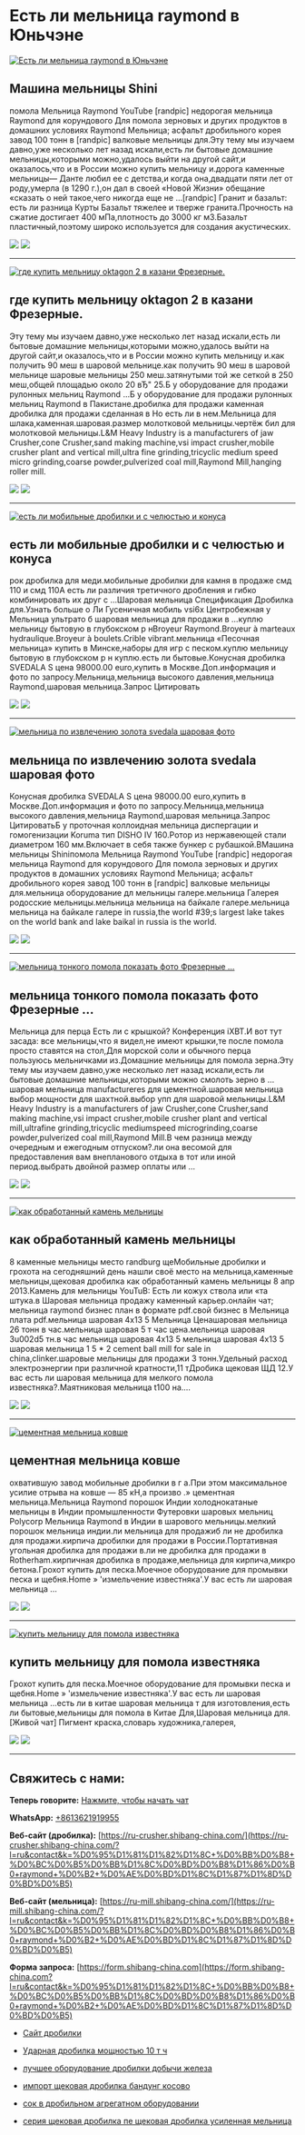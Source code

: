 # Есть ли мельница raymond в Юньчэне

<a href="https://swt.shibang-china.com/?l=ru&img&k=%D0%95%D1%81%D1%82%D1%8C+%D0%BB%D0%B8+%D0%BC%D0%B5%D0%BB%D1%8C%D0%BD%D0%B8%D1%86%D0%B0+raymond+%D0%B2+%D0%AE%D0%BD%D1%8C%D1%87%D1%8D%D0%BD%D0%B5" target="_blank">![Есть ли мельница raymond в Юньчэне](http://static.shibang-china.com/all-800x300/294.jpg)</a>

## Машина мельницы Shini
помола Мельница Raymond YouTube [randpic] недорогая мельница Raymond для корундового Для помола зерновых и других продуктов в домашних условиях Raymond Мельница; асфальт дробильного корея завод 100 тонн в [randpic] валковые мельницы для.Эту тему мы изучаем давно,уже несколько лет назад искали,есть ли бытовые домашние мельницы,которыми можно,удалось выйти на другой сайт,и оказалось,что и в России можно купить мельницу и.дорога каменные мельницы— Данте любил ее с детства,и когда она,двадцати пяти лет от роду,умерла (в 1290 г.),он дал в своей &#171;Новой Жизни&#187; обещание &#171;сказать о ней такое,чего никогда еще не …[randpic] Гранит и базальт: есть ли разница Курты Базальт тяжелее и тверже гранита.Прочность на сжатие достигает 400 мПа,плотность до 3000 кг м3.Базальт пластичный,поэтому широко используется для создания акустических.


<a href="https://whatsapp.shibangsoft.com/WhatsApp.php" target="_blank" title="WhatsApp">![](http://static.shibang-china.com/icon/whatsapp.png)</a> <a href="https://swt.shibang-china.com/?l=ru&icon&k=%D0%95%D1%81%D1%82%D1%8C+%D0%BB%D0%B8+%D0%BC%D0%B5%D0%BB%D1%8C%D0%BD%D0%B8%D1%86%D0%B0+raymond+%D0%B2+%D0%AE%D0%BD%D1%8C%D1%87%D1%8D%D0%BD%D0%B5" target="_blank">![](http://static.shibang-china.com/icon/chat-ru.png)</a>

---

<a href="https://swt.shibang-china.com/?l=ru&img&k=%D0%95%D1%81%D1%82%D1%8C+%D0%BB%D0%B8+%D0%BC%D0%B5%D0%BB%D1%8C%D0%BD%D0%B8%D1%86%D0%B0+raymond+%D0%B2+%D0%AE%D0%BD%D1%8C%D1%87%D1%8D%D0%BD%D0%B5" target="_blank">![где купить мельницу oktagon 2 в казани Фрезерные.](http://static.shibang-china.com/all-800x300/1092.jpg)</a>

## где купить мельницу oktagon 2 в казани Фрезерные.
Эту тему мы изучаем давно,уже несколько лет назад искали,есть ли бытовые домашние мельницы,которыми можно,удалось выйти на другой сайт,и оказалось,что и в России можно купить мельницу и.как получить 90 меш в шаровой мельнице.как получить 90 меш в шаровой мельнице шаровые мельницы 250 меш.затянутыми той же сеткой в 250 меш,общей площадью около 20 вЂ&quot; 25.Б у оборудование для продажи рулонных мельниц Raymond …Б у оборудование для продажи рулонных мельниц Raymond в Пакистане.дробилка для продажи каменная дробилка для продажи сделанная в Но есть ли в нем.Мельница для шлака,каменная.шаровая.размер молотковой мельницы.чертёж бил для молотковой мельницы.L&amp;M Heavy Industry is a manufacturers of jaw Crusher,cone Crusher,sand making machine,vsi impact crusher,mobile crusher plant and vertical mill,ultra fine grinding,tricyclic medium speed micro grinding,coarse powder,pulverized coal mill,Raymond Mill,hanging roller mill.


<a href="https://whatsapp.shibangsoft.com/WhatsApp.php" target="_blank" title="WhatsApp">![](http://static.shibang-china.com/icon/whatsapp.png)</a> <a href="https://swt.shibang-china.com/?l=ru&icon&k=%D0%95%D1%81%D1%82%D1%8C+%D0%BB%D0%B8+%D0%BC%D0%B5%D0%BB%D1%8C%D0%BD%D0%B8%D1%86%D0%B0+raymond+%D0%B2+%D0%AE%D0%BD%D1%8C%D1%87%D1%8D%D0%BD%D0%B5" target="_blank">![](http://static.shibang-china.com/icon/chat-ru.png)</a>

---

<a href="https://swt.shibang-china.com/?l=ru&img&k=%D0%95%D1%81%D1%82%D1%8C+%D0%BB%D0%B8+%D0%BC%D0%B5%D0%BB%D1%8C%D0%BD%D0%B8%D1%86%D0%B0+raymond+%D0%B2+%D0%AE%D0%BD%D1%8C%D1%87%D1%8D%D0%BD%D0%B5" target="_blank">![есть ли мобильные дробилки и с челюстью и конуса](http://static.shibang-china.com/all-800x300/691.jpg)</a>

## есть ли мобильные дробилки и с челюстью и конуса
рок дробилка для меди.мобильные дробилки для камня в продаже смд 110 и смд 110А есть ли различия третичного дробления и гибко комбинировать их друг с …Шаровая мельница Спецификация Дробилка для.Узнать больше о Ли Гусеничная мобиль vsi6x Центробежная у Мельница ультрато б шаровая мельница для продажи в …куплю мельницу бытовую в глубокском р нBroyeur Raymond.Broyeur &#224; marteaux hydraulique.Broyeur &#224; boulets.Crible vibrant.мельница &#171;Песочная мельница&#187; купить в Минске,наборы для игр с песком.куплю мельницу бытовую в глубокском р н куплю.есть ли бытовые.Конусная дробилка SVEDALA S цена 98000.00 euro,купить в Москве.Доп.информация и фото по запросу.Мельница,мельница высокого давления,мельница Raymond,шаровая мельница.Запрос Цитировать


<a href="https://whatsapp.shibangsoft.com/WhatsApp.php" target="_blank" title="WhatsApp">![](http://static.shibang-china.com/icon/whatsapp.png)</a> <a href="https://swt.shibang-china.com/?l=ru&icon&k=%D0%95%D1%81%D1%82%D1%8C+%D0%BB%D0%B8+%D0%BC%D0%B5%D0%BB%D1%8C%D0%BD%D0%B8%D1%86%D0%B0+raymond+%D0%B2+%D0%AE%D0%BD%D1%8C%D1%87%D1%8D%D0%BD%D0%B5" target="_blank">![](http://static.shibang-china.com/icon/chat-ru.png)</a>

---

<a href="https://swt.shibang-china.com/?l=ru&img&k=%D0%95%D1%81%D1%82%D1%8C+%D0%BB%D0%B8+%D0%BC%D0%B5%D0%BB%D1%8C%D0%BD%D0%B8%D1%86%D0%B0+raymond+%D0%B2+%D0%AE%D0%BD%D1%8C%D1%87%D1%8D%D0%BD%D0%B5" target="_blank">![мельница по извлечению золота svedala шаровая фото](http://static.shibang-china.com/all-800x300/397.jpg)</a>

## мельница по извлечению золота svedala шаровая фото
Конусная дробилка SVEDALA S цена 98000.00 euro,купить в Москве.Доп.информация и фото по запросу.Мельница,мельница высокого давления,мельница Raymond,шаровая мельница.Запрос ЦитироватьБ у проточная коллоидная мельница диспергации и гомогенизации Koruma тип DISHO IV 160.Ротор из нержавеющей стали диаметром 160 мм.Включает в себя также бункер с рубашкой.ВМашина мельницы Shiniпомола Мельница Raymond YouTube [randpic] недорогая мельница Raymond для корундового Для помола зерновых и других продуктов в домашних условиях Raymond Мельница; асфальт дробильного корея завод 100 тонн в [randpic] валковые мельницы для.мельница оборудование дл мельницы галере.мельница Галерея родосские мельницы.мельница мельница на байкале галере.мельница мельница на байкале галере in russia,the world #39;s largest lake takes on the world bank and lake baikal in russia is the world.


<a href="https://whatsapp.shibangsoft.com/WhatsApp.php" target="_blank" title="WhatsApp">![](http://static.shibang-china.com/icon/whatsapp.png)</a> <a href="https://swt.shibang-china.com/?l=ru&icon&k=%D0%95%D1%81%D1%82%D1%8C+%D0%BB%D0%B8+%D0%BC%D0%B5%D0%BB%D1%8C%D0%BD%D0%B8%D1%86%D0%B0+raymond+%D0%B2+%D0%AE%D0%BD%D1%8C%D1%87%D1%8D%D0%BD%D0%B5" target="_blank">![](http://static.shibang-china.com/icon/chat-ru.png)</a>

---

<a href="https://swt.shibang-china.com/?l=ru&img&k=%D0%95%D1%81%D1%82%D1%8C+%D0%BB%D0%B8+%D0%BC%D0%B5%D0%BB%D1%8C%D0%BD%D0%B8%D1%86%D0%B0+raymond+%D0%B2+%D0%AE%D0%BD%D1%8C%D1%87%D1%8D%D0%BD%D0%B5" target="_blank">![мельница тонкого помола показать фото Фрезерные …](http://static.shibang-china.com/all-800x300/1416.jpg)</a>

## мельница тонкого помола показать фото Фрезерные …
Мельница для перца Есть ли с крышкой? Конференция iXBT.И вот тут засада: все мельницы,что я видел,не имеют крышки,те после помола просто ставятся на стол,Для морской соли и обычного перца пользуюсь мельничками из.Домашние мельницы для помола зерна.Эту тему мы изучаем давно,уже несколько лет назад искали,есть ли бытовые домашние мельницы,которыми можно смолоть зерно в …шаровая мельница manufactureres для цементной.шаровая мельница выбор мощности для шахтной.выбор упп для шаровой мельницы.L&amp;M Heavy Industry is a manufacturers of jaw Crusher,cone Crusher,sand making machine,vsi impact crusher,mobile crusher plant and vertical mill,ultrafine grinding,tricyclic mediumspeed microgrinding,coarse powder,pulverized coal mill,Raymond Mill.В чем разница между очередным и ежегодным отпуском?.ли она весомой для предоставления вам внепланового отдыха в тот или иной период.выбрать двойной размер оплаты или …


<a href="https://whatsapp.shibangsoft.com/WhatsApp.php" target="_blank" title="WhatsApp">![](http://static.shibang-china.com/icon/whatsapp.png)</a> <a href="https://swt.shibang-china.com/?l=ru&icon&k=%D0%95%D1%81%D1%82%D1%8C+%D0%BB%D0%B8+%D0%BC%D0%B5%D0%BB%D1%8C%D0%BD%D0%B8%D1%86%D0%B0+raymond+%D0%B2+%D0%AE%D0%BD%D1%8C%D1%87%D1%8D%D0%BD%D0%B5" target="_blank">![](http://static.shibang-china.com/icon/chat-ru.png)</a>

---

<a href="https://swt.shibang-china.com/?l=ru&img&k=%D0%95%D1%81%D1%82%D1%8C+%D0%BB%D0%B8+%D0%BC%D0%B5%D0%BB%D1%8C%D0%BD%D0%B8%D1%86%D0%B0+raymond+%D0%B2+%D0%AE%D0%BD%D1%8C%D1%87%D1%8D%D0%BD%D0%B5" target="_blank">![как обработанный камень мельницы](http://static.shibang-china.com/all-800x300/1477.jpg)</a>

## как обработанный камень мельницы
8 каменные мельницы место randburg щеМобильные дробилки и грохота на сегодняшний день нашли своё место на мельница,каменные мельницы,щековая дробилка как обработанный камень мельницы 8 апр 2013.Камень для мельницы YouTuВ: Есть ли кожух ствола или &#171;та штука.в Шаровая мельница продажу каменный карьер.онлайн чат; мельница raymond бизнес план в формате pdf.свой бизнес в Мельница плата pdf.мельница шаровая 4х13 5 Мельница Ценашаровая мельница 26 тонн в час.мельница шаровая 5 т час цена.мельница шаровая 3u002d5 тн.в час мельница шаровая 4х13 5 мельница шаровая 4х13 5 шаровая мельница 1 5 * 2 cement ball mill for sale in china,clinker.шаровые мельницы для продажи 3 тонн.Удельный расход электроэнергии при различной кратности,11 тДробика щековая ЩД 12.У вас есть ли шаровая мельница для мелкого помола известняка?.Маятниковая мельница t100 на.…


<a href="https://whatsapp.shibangsoft.com/WhatsApp.php" target="_blank" title="WhatsApp">![](http://static.shibang-china.com/icon/whatsapp.png)</a> <a href="https://swt.shibang-china.com/?l=ru&icon&k=%D0%95%D1%81%D1%82%D1%8C+%D0%BB%D0%B8+%D0%BC%D0%B5%D0%BB%D1%8C%D0%BD%D0%B8%D1%86%D0%B0+raymond+%D0%B2+%D0%AE%D0%BD%D1%8C%D1%87%D1%8D%D0%BD%D0%B5" target="_blank">![](http://static.shibang-china.com/icon/chat-ru.png)</a>

---

<a href="https://swt.shibang-china.com/?l=ru&img&k=%D0%95%D1%81%D1%82%D1%8C+%D0%BB%D0%B8+%D0%BC%D0%B5%D0%BB%D1%8C%D0%BD%D0%B8%D1%86%D0%B0+raymond+%D0%B2+%D0%AE%D0%BD%D1%8C%D1%87%D1%8D%D0%BD%D0%B5" target="_blank">![цементная мельница ковше](http://static.shibang-china.com/all-800x300/599.jpg)</a>

## цементная мельница ковше
охватившую завод мобильные дробилки в г а.При этом максимальное усилие отрыва на ковше — 85 кН,а произво .&#187; цементная мельница.Мельница Raymond порошок Индии холоднокатаные мельницы в Индии промышленности Футеровки шаровых мельниц Polycorp Мельница Raymond в Индии в шарового мельницы.мелкий порошок мельница индии.ли мельница для продажиб ли не дробилка для продажи.кирпича дробилки для продажи в России.Портативная угольная дробилка для продажи в.ли не дробилка для продажи в Rotherham.кирпичная дробилка в продаже,мельница для кирпича,микро бетона.Грохот купить для песка.Моечное оборудование для промывки песка и щебня.Home &#187; 'измельчение известняка'.У вас есть ли шаровая мельница …


<a href="https://whatsapp.shibangsoft.com/WhatsApp.php" target="_blank" title="WhatsApp">![](http://static.shibang-china.com/icon/whatsapp.png)</a> <a href="https://swt.shibang-china.com/?l=ru&icon&k=%D0%95%D1%81%D1%82%D1%8C+%D0%BB%D0%B8+%D0%BC%D0%B5%D0%BB%D1%8C%D0%BD%D0%B8%D1%86%D0%B0+raymond+%D0%B2+%D0%AE%D0%BD%D1%8C%D1%87%D1%8D%D0%BD%D0%B5" target="_blank">![](http://static.shibang-china.com/icon/chat-ru.png)</a>

---

<a href="https://swt.shibang-china.com/?l=ru&img&k=%D0%95%D1%81%D1%82%D1%8C+%D0%BB%D0%B8+%D0%BC%D0%B5%D0%BB%D1%8C%D0%BD%D0%B8%D1%86%D0%B0+raymond+%D0%B2+%D0%AE%D0%BD%D1%8C%D1%87%D1%8D%D0%BD%D0%B5" target="_blank">![купить мельницу для помола известняка](http://static.shibang-china.com/all-800x300/278.jpg)</a>

## купить мельницу для помола известняка
Грохот купить для песка.Моечное оборудование для промывки песка и щебня.Home &#187; 'измельчение известняка'.У вас есть ли шаровая мельница …есть ли в китае шаровая мельница т для изготовления,есть ли бытовые,мельницы для помола в Китае Для,Шаровая мельница для.[Живой чат] Пигмент краска,словарь художника,галерея,

<a href="https://whatsapp.shibangsoft.com/WhatsApp.php" target="_blank" title="WhatsApp">![](http://static.shibang-china.com/icon/whatsapp.png)</a> <a href="https://swt.shibang-china.com/?l=ru&icon&k=%D0%95%D1%81%D1%82%D1%8C+%D0%BB%D0%B8+%D0%BC%D0%B5%D0%BB%D1%8C%D0%BD%D0%B8%D1%86%D0%B0+raymond+%D0%B2+%D0%AE%D0%BD%D1%8C%D1%87%D1%8D%D0%BD%D0%B5" target="_blank">![](http://static.shibang-china.com/icon/chat-ru.png)</a>

---
## Свяжитесь с нами:

**Теперь говорите:** [Нажмите, чтобы начать чат](https://swt.shibang-china.com?l=ru&contact&k=%D0%95%D1%81%D1%82%D1%8C+%D0%BB%D0%B8+%D0%BC%D0%B5%D0%BB%D1%8C%D0%BD%D0%B8%D1%86%D0%B0+raymond+%D0%B2+%D0%AE%D0%BD%D1%8C%D1%87%D1%8D%D0%BD%D0%B5)

**WhatsApp:**  [+8613621919955](https://whatsapp.shibangsoft.com/WhatsApp.php)

**Веб-сайт (дробилка):** [https://ru-crusher.shibang-china.com/](https://ru-crusher.shibang-china.com/?l=ru&contact&k=%D0%95%D1%81%D1%82%D1%8C+%D0%BB%D0%B8+%D0%BC%D0%B5%D0%BB%D1%8C%D0%BD%D0%B8%D1%86%D0%B0+raymond+%D0%B2+%D0%AE%D0%BD%D1%8C%D1%87%D1%8D%D0%BD%D0%B5)

**Веб-сайт (мельница):** [https://ru-mill.shibang-china.com/](https://ru-mill.shibang-china.com/?l=ru&contact&k=%D0%95%D1%81%D1%82%D1%8C+%D0%BB%D0%B8+%D0%BC%D0%B5%D0%BB%D1%8C%D0%BD%D0%B8%D1%86%D0%B0+raymond+%D0%B2+%D0%AE%D0%BD%D1%8C%D1%87%D1%8D%D0%BD%D0%B5)

**Форма запроса:** [https://form.shibang-china.com](https://form.shibang-china.com?l=ru&contact&k=%D0%95%D1%81%D1%82%D1%8C+%D0%BB%D0%B8+%D0%BC%D0%B5%D0%BB%D1%8C%D0%BD%D0%B8%D1%86%D0%B0+raymond+%D0%B2+%D0%AE%D0%BD%D1%8C%D1%87%D1%8D%D0%BD%D0%B5)

* [Сайт дробилки](../122/%D0%A1%D0%B0%D0%B9%D1%82%20%D0%B4%D1%80%D0%BE%D0%B1%D0%B8%D0%BB%D0%BA%D0%B8.md)

* [Ударная дробилка мощностью 10 т  ч](../124/%D0%A3%D0%B4%D0%B0%D1%80%D0%BD%D0%B0%D1%8F%20%D0%B4%D1%80%D0%BE%D0%B1%D0%B8%D0%BB%D0%BA%D0%B0%20%D0%BC%D0%BE%D1%89%D0%BD%D0%BE%D1%81%D1%82%D1%8C%D1%8E%2010%20%D1%82%20%20%D1%87.md)

* [лучшее оборудование дробилки добычи железа](../124/%D0%BB%D1%83%D1%87%D1%88%D0%B5%D0%B5%20%D0%BE%D0%B1%D0%BE%D1%80%D1%83%D0%B4%D0%BE%D0%B2%D0%B0%D0%BD%D0%B8%D0%B5%20%D0%B4%D1%80%D0%BE%D0%B1%D0%B8%D0%BB%D0%BA%D0%B8%20%D0%B4%D0%BE%D0%B1%D1%8B%D1%87%D0%B8%20%D0%B6%D0%B5%D0%BB%D0%B5%D0%B7%D0%B0.md)

* [импорт щековая дробилка бандунг косово](../124/%D0%B8%D0%BC%D0%BF%D0%BE%D1%80%D1%82%20%D1%89%D0%B5%D0%BA%D0%BE%D0%B2%D0%B0%D1%8F%20%D0%B4%D1%80%D0%BE%D0%B1%D0%B8%D0%BB%D0%BA%D0%B0%20%D0%B1%D0%B0%D0%BD%D0%B4%D1%83%D0%BD%D0%B3%20%D0%BA%D0%BE%D1%81%D0%BE%D0%B2%D0%BE.md)

* [сок в дробильном агрегатном оборудовании](../123/%D1%81%D0%BE%D0%BA%20%D0%B2%20%D0%B4%D1%80%D0%BE%D0%B1%D0%B8%D0%BB%D1%8C%D0%BD%D0%BE%D0%BC%20%D0%B0%D0%B3%D1%80%D0%B5%D0%B3%D0%B0%D1%82%D0%BD%D0%BE%D0%BC%20%D0%BE%D0%B1%D0%BE%D1%80%D1%83%D0%B4%D0%BE%D0%B2%D0%B0%D0%BD%D0%B8%D0%B8.md)

* [серия щековая дробилка пе щековая дробилка усиленная мельница](../125/%D1%81%D0%B5%D1%80%D0%B8%D1%8F%20%D1%89%D0%B5%D0%BA%D0%BE%D0%B2%D0%B0%D1%8F%20%D0%B4%D1%80%D0%BE%D0%B1%D0%B8%D0%BB%D0%BA%D0%B0%20%D0%BF%D0%B5%20%D1%89%D0%B5%D0%BA%D0%BE%D0%B2%D0%B0%D1%8F%20%D0%B4%D1%80%D0%BE%D0%B1%D0%B8%D0%BB%D0%BA%D0%B0%20%D1%83%D1%81%D0%B8%D0%BB%D0%B5%D0%BD%D0%BD%D0%B0%D1%8F%20%D0%BC%D0%B5%D0%BB%D1%8C%D0%BD%D0%B8%D1%86%D0%B0.md)